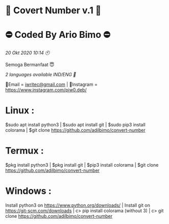 # 📂 Covert Number v.1 📂

# ⛔ Coded By Ario Bimo ⛔
*20 Okt 2020 10:14 🕙*

Semoga Bermanfaat 😇

*2 languages available IND/ENG 💬*

📩Email = iwritec@gmail.com | 
📱Instagram = https://www.instagram.com/piw0.deb/

# Linux : 
$sudo apt install python3 | 
$sudo apt install git | 
$sudo pip3 install colorama | 
$git clone https://github.com/adilbimo/convert-number

# Termux :
$pkg install python3 | 
$pkg install git |
$pip3 install colorama |
$git clone https://github.com/adilbimo/convert-number

# Windows : 
Install python3 on https://www.python.org/downloads/ | 
Install git on https://git-scm.com/downloads |
c> pip install colorama (without 3) | 
c> git clone https://github.com/adilbimo/convert-number
